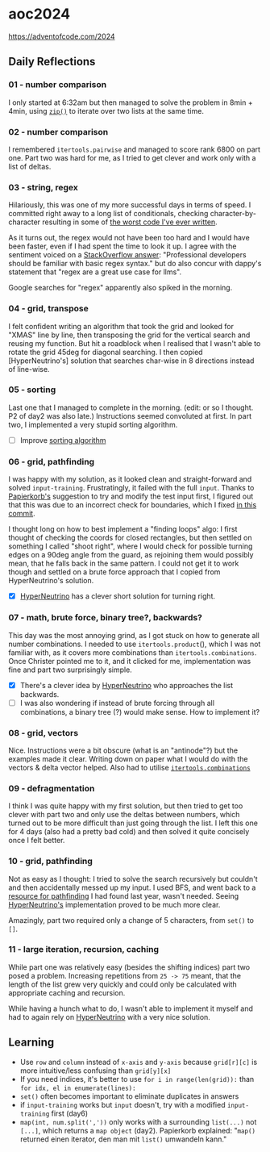 # aoc2024
https://adventofcode.com/2024

## Daily Reflections

### 01 - number comparison
I only started at 6:32am but then managed to solve the problem in 8min + 4min, using
[`zip()`](https://docs.python.org/3.3/library/functions.html)
to iterate over two lists at the same time.

### 02 - number comparison
I remembered `itertools.pairwise` and managed to score rank 6800 on part one.
Part two was hard for me, as I tried to get clever and work only with a list of deltas.

### 03 - string, regex
Hilariously, this was one of my more successful days in terms of speed.
I committed right away to a long list of conditionals, checking character-by-character resulting
in some of [the worst code I've ever written](https://github.com/cmacht/aoc/blob/main/03/puzzle03.py).

As it turns out, the regex would not have been too hard and I would have been faster,
even if I had spent the time to look it up. I agree with the sentiment voiced on a
[StackOverflow answer](https://stackoverflow.com/a/1098336):
"Professional developers should be familiar with basic regex syntax."
but do also concur with dappy's statement that "regex are a great use case for llms".

Google searches for "regex" apparently also spiked in the morning.

### 04 - grid, transpose
I felt confident writing an algorithm that took the grid and looked for "XMAS" line by line,
then transposing the grid for the vertical search and reusing my function.
But hit a roadblock when I realised that I wasn't able to rotate the grid 45deg for diagonal searching.
I then copied [HyperNeutrino's] solution that searches char-wise in 8 directions instead of line-wise.

### 05 - sorting
Last one that I managed to complete in the morning. (edit: or so I thought. P2 of day2 was also late.) Instructions seemed convoluted at first.
In part two, I implemented a very stupid sorting algorithm.

- [ ] Improve [sorting algorithm](https://github.com/cmacht/aoc/blob/1130b465c3e7049763365930c9d2736db9b84438/05/puzzle05b.py#L23)

### 06 - grid, pathfinding
I was happy with my solution, as it looked clean and straight-forward and solved `input-training`.
Frustratingly, it failed with the full `input`. Thanks to [Papierkorb's](https://github.com/Papierkorb2292)
suggestion to try and modify the test input first, 
I figured out that this was due to an incorrect check for boundaries, which I fixed [in this commit](https://github.com/cmacht/aoc/commit/872294b51cf749d0d12b40039d347ee4dcbb08ac#diff-acf549eb5923d4256cd93615abdeaee28f71c5c61b208e8cf87df4bc4eed9deeR40).

I thought long on how to best implement a "finding loops" algo: I first thought of checking the coords for closed rectangles,
but then settled on something I called "shoot right", where I would check for possible turning edges on a 90deg angle from the guard,
as rejoining them would possibly mean, that he falls back in the same pattern. I could not get it to work though
and settled on a brute force approach that I copied from HyperNeutrino's solution.
- [x] [HyperNeutrino](https://youtu.be/UPS2jl3JmCs?t=369) has a clever short solution for turning right.

### 07 - math, brute force, binary tree?, backwards?
This day was the most annoying grind, as I got stuck on how to generate all number combinations.
I needed to use `itertools.product`(), which I was not familiar with,
as it covers more combinations than `itertools.combinations`.
Once Christer pointed me to it, and it clicked for me, implementation was fine and part two surprisingly simple.

- [x] There's a clever idea by [HyperNeutrino](https://www.youtube.com/watch?v=1ZIJ9qo9bnY) who approaches the list backwards.
- [ ] I was also wondering if instead of brute forcing through all combinations, a binary tree (?) would make sense. How to implement it?

### 08 - grid, vectors
Nice. Instructions were a bit obscure (what is an "antinode"?) but the examples made it clear.
Writing down on paper what I would do with the vectors & delta vector helped.
Also had to utilise [`itertools.combinations`](https://docs.python.org/3/library/itertools.html#itertools.combinations)

### 09 - defragmentation
I think I was quite happy with my first solution, but then tried to get too clever with part two
and only use the deltas between numbers, which turned out to be more difficult than just going through
the list. I left this one for 4 days (also had a pretty bad cold) and then solved it quite concisely
once I felt better.

### 10 - grid, pathfinding
Not as easy as I thought: I tried to solve the search recursively but couldn't and then accidentally messed
up my input. I used BFS, and went back to a [resource for pathfinding](https://www.redblobgames.com/pathfinding/grids/graphs.html)
I had found last year, wasn't needed. Seeing [HyperNeutrino's](https://youtu.be/layyhtQQuM0?t=136) implementation
proved to be much more clear.

Amazingly, part two required only a change of 5 characters, from `set()` to `[]`.

### 11 - large iteration, recursion, caching
While part one was relatively easy (besides the shifting indices) part two posed a problem.
Increasing repetitions from `25 -> 75` meant, that the length of the list grew very quickly
and could only be calculated with appropriate caching and recursion.

While having a hunch what to do, I wasn't able to implement it myself and had to again rely
on [HyperNeutrino](https://www.youtube.com/watch?v=pVfsmQSlVOQ) with a very nice solution.


## Learning
- Use `row` and `column` instead of `x-axis` and `y-axis` because `grid[r][c]` is more intuitive/less confusing than `grid[y][x]`
- If you need indices, it's better to use `for i in range(len(grid)):` than `for idx, el in enumerate(lines):`
- `set()` often becomes important to eliminate duplicates in answers
- if `input-training` works but `input` doesn't, try with a modified `input-training` first (day6)
- `map(int, num.split(','))` only works with a surrounding `list(...)` not `[...]`, which returns a `map object` (day2).
Papierkorb explained: "`map()` returned einen iterator, den man mit `list()` umwandeln kann."